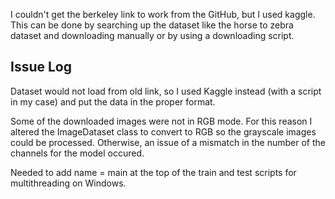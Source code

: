 
I couldn't get the berkeley link to work from the GitHub, but I used kaggle. 
This can be done by searching up the dataset like the horse to zebra dataset and downloading manually
or by using a downloading script.

## Issue Log

Dataset would not load from old link, so I used Kaggle instead (with a script in my case) and put the
data in the proper format.

Some of the downloaded images were not in RGB mode. For this reason I altered the ImageDataset class to 
convert to RGB so the grayscale images could be processed. Otherwise, an issue of a mismatch in the number
of the channels for the model occured.

Needed to add name = main at the top of the train and test scripts for multithreading on Windows.